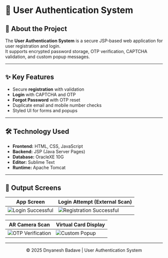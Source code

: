 # 🔐 User Authentication System

## 📌 About the Project
The **User Authentication System** is a secure JSP-based web application for user registration and login.  
It supports encrypted password storage, OTP verification, CAPTCHA validation, and custom popup messages.

---

## ✨ Key Features
- Secure **registration** with validation
- **Login** with CAPTCHA and OTP
- **Forgot Password** with OTP reset
- Duplicate email and mobile number checks
- Styled UI for forms and popups

---

## 🛠 Technology Used
- **Frontend:** HTML, CSS, JavaScript
- **Backend:** JSP (Java Server Pages)
- **Database:** OracleXE 10G
- **Editor:** Sublime Text
- **Runtime:** Apache Tomcat

---

## 📸 Output Screens

| App Screen | Login Attempt (External Scan) |
| --- | --- |
| ![Login Successful](https://raw.githubusercontent.com/dnyaneshsb20/User-Authentication-System/main/appscreen.jpg) | ![Registration Successful](https://raw.githubusercontent.com/dnyaneshsb20/User-Authentication-System/main/loginscreen.jpg) |

| AR Camera Scan | Virtual Card Display |
| --- | --- |
| ![OTP Verification](https://raw.githubusercontent.com/dnyaneshsb20/User-Authentication-System/main/arstudiocamera.jpg) | ![Custom Popup](https://raw.githubusercontent.com/dnyaneshsb20/User-Authentication-System/main/carddetails.jpg) |

---

<div align="center">
© 2025 Dnyanesh Badave | User Authentication System
</div>
